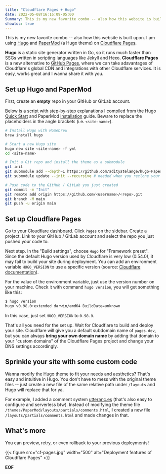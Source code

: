 ```yaml
---
title: "Cloudflare Pages + Hugo"
date: 2022-05-08T16:16:09-05:00
Summary: This is my new favorite combo -- also how this website is built upon.
showtoc: true
---
```


This is my new favorite combo -- also how this website is built upon. I am using [Hugo][hugo] and [PaperMod][papermod] (a Hugo theme) on [Cloudflare Pages][cf-pages].

**Hugo** is a static site generator written in Go, so it runs much faster than SSGs written in scripting languages like Jekyll and Hexo. **Cloudflare Pages** is a new alternative to [GitHub Pages][gh-pages], where we can take adavantages of Cloudflare's global CDN and integrations with other Cloudflare services. It is easy, works great and I wanna share it with you.

## Set up Hugo and PaperMod

First, create an **empty** repo in your GitHub or GitLab account.

Below is a script with step-by-step explanations I compiled from the Hugo [Quick Start][quick-start] and PaperMod [installation][install-papermod] guide. Beware to replace the placeholders in the angle brackets (i.e. `<site-name>`).

```sh
# Install Hugo with Homebrew
brew install hugo

# Start a new Hugo site
hugo new site <site-name> -f yml
cd <site-name>

# Init a Git repo and install the theme as a submodule
git init
git submodule add --depth=1 https://github.com/adityatelange/hugo-PaperMod.git themes/PaperMod
git submodule update --init --recursive # needed when you reclone your repo (submodules may not get cloned automatically)

# Push code to the GitHub / GitLab you just created
git commit -m "Init"
git remote add origin https://github.com/<username>/<repo>.git
git branch -M main
git push -u origin main
```

## Set up Cloudflare Pages

Go to your [Cloudflare dashboard][cf-dash]. Click `Pages` on the sidebar. Create a project. Link to your GitHub / GitLab account and select the repo you just pushed your code to.

Next step. In the "Build settings", choose `Hugo` for "Framework preset". Since the default Hugo version used by Cloudflare is very low (0.54.0), it may fail to build your site during deployment. You can add an environment variable `HUGO_VERSION` to use a specific version (source: [Cloudflare documentation][cf-doc]).

For the value of the environment variable, just use the version number on your machine. Check it with command `hugo version`, you will get something like this:

```sh
$ hugo version
hugo v0.98.0+extended darwin/amd64 BuildDate=unknown
```

In this case, just set `HUGO_VERSION` to `0.98.0`.

That's all you need for the set up. Wait for Cloudflare to build and deploy your site. Cloudflare will give you a default subdomain name of `pages.dev`, but you can always **bring your own domain name** by adding that domain to your "custom domains" of the Cloudflare Pages project and change your DNS settings accordingly.

## Sprinkle your site with some custom code

Wanna modify the Hugo theme to fit your needs and aesthetics? That's easy and intuitive in Hugo. You don't have to mess with the original theme files -- just create a new file of the same relative path under `/layouts` and Hugo will replace that for ya.

For example, I added a comment system [utteranc.es][utter] (that's also easy to configure and serverless btw). Instead of modifying the theme file `/themes/PaperMod/layouts/partials/comments.html`, I created a new file `/layouts/partials/comments.html` and made changes in that.

## What's more

You can preview, retry, or even rollback to your previous deployments!

{{< figure
    src="cf-pages.jpg"
    width="500"
    alt="Deployment features of Cloudflare Pages" >}}

**EOF**

[hugo]: https://gohugo.io/
[papermod]: https://github.com/adityatelange/hugo-PaperMod
[cf-pages]: https://pages.cloudflare.com/
[gh-pages]: https://pages.github.com/
[quick-start]: https://gohugo.io/getting-started/quick-start/
[install-papermod]: https://github.com/adityatelange/hugo-PaperMod/wiki/Installation
[cf-dash]: https://dash.cloudflare.com
[cf-doc]: https://developers.cloudflare.com/pages/platform/build-configuration
[utter]: https://utteranc.es/
